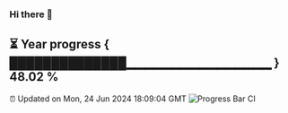 ### Hi there 👋
⏳ Year progress { ██████████████▁▁▁▁▁▁▁▁▁▁▁▁▁▁▁▁ } 48.02 %
---
⏰ Updated on Mon, 24 Jun 2024 18:09:04 GMT
![Progress Bar CI](https://github.com/Moyi321/Moyi321/workflows/Progress%20Bar%20CI/badge.svg)
